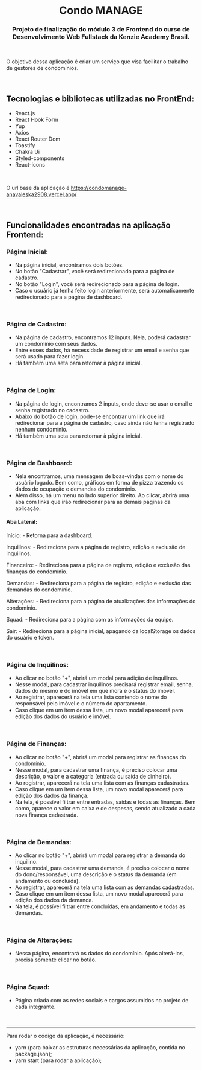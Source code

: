 <h1 align="center">
  Condo MANAGE
</h1>
<h3 align="center">Projeto de finalização do módulo 3 de Frontend do curso de Desenvolvimento Web Fullstack da Kenzie Academy Brasil.</h3>
<br/>
<p>
O objetivo dessa aplicação é criar um serviço que visa facilitar o trabalho de gestores de condomínios.
</p>  

<br/>

## **Tecnologias e bibliotecas utilizadas no FrontEnd:**
- React.js
- React Hook Form
- Yup
- Axios
- React Router Dom
- Toastify
- Chakra Ui
- Styled-components
- React-icons
  
<br/>


O url base da aplicação é https://condomanage-anavaleska2908.vercel.app/

<br/>

## **Funcionalidades encontradas na aplicação Frontend:**

### Página Inicial:
- Na página inicial, encontramos dois botões.
- No botão "Cadastrar", você será redirecionado para a página de cadastro.
- No botão "Login", você será redirecionado para a página de login.
- Caso o usuário já tenha feito login anteriormente, será automaticamente redirecionado para a página de dashboard.


<br/>

### Página de Cadastro:
- Na página de cadastro, encontramos 12 inputs. Nela, poderá cadastrar um condomínio com seus dados. 
- Entre esses dados, há necessidade de registrar um email e senha que será usado para fazer login.
- Há também uma seta para retornar à página inicial.

<br/>

### Página de Login:
- Na página de login, encontramos 2 inputs, onde deve-se usar o email e senha registrado no cadastro.
- Abaixo do botão de login, pode-se encontrar um link que irá redirecionar para a página de cadastro, caso ainda não tenha registrado nenhum condomínio.
- Há também uma seta para retornar à página inicial.

<br/>

### Página de Dashboard:
- Nela encontramos, uma mensagem de boas-vindas com o nome do usuário logado. Bem como, gráficos em forma de pizza trazendo os dados de ocupação e demandas do condomínio.
- Além disso, há um menu no lado superior direito. Ao clicar, abrirá uma aba com links que irão redirecionar para as demais páginas da aplicação.

#### Aba Lateral:
  Início:
    - Retorna para a dashboard.
  
  Inquilinos:
    - Redireciona para a página de registro, edição e exclusão de inquilinos.
  
  Financeiro:
    - Redireciona para a página de registro, edição e exclusão das finanças do condomínio.
  
  Demandas:
    - Redireciona para a página de registro, edição e exclusão das demandas do condomínio.
  
  Alterações:
    - Redireciona para a página de atualizações das informações do condomínio.
  
  Squad:
    - Redireciona para a página com as informações da equipe.
  
  Sair:
    - Redireciona para a página inicial, apagando da localStorage os dados do usuário e token.
  
<br/>

### Página de Inquilinos:
- Ao clicar no botão "+", abrirá um modal para adição de inquilinos.
- Nesse modal, para cadastrar inquilinos precisará registrar email, senha, dados do mesmo e do imóvel em que mora e o status do imóvel.
- Ao registrar, aparecerá na tela uma lista contendo o nome do responsável pelo imóvel e o número do apartamento. 
- Caso clique em um item dessa lista, um novo modal aparecerá para edição dos dados do usuário e imóvel.

<br/>

### Página de Finanças:
- Ao clicar no botão "+", abrirá um modal para registrar as finanças do condomínio.
- Nesse modal, para cadastrar uma finança, é preciso colocar uma descrição, o valor e a categoria (entrada ou saída de dinheiro).
- Ao registrar, aparecerá na tela uma lista com as finanças cadastradas. 
- Caso clique em um item dessa lista, um novo modal aparecerá para edição dos dados da finança.
- Na tela, é possível filtrar entre entradas, saídas e todas as finanças. Bem como, aparece o valor em caixa e de despesas, sendo atualizado a cada nova finança cadastrada.

<br/>

### Página de Demandas:
- Ao clicar no botão "+", abrirá um modal para registrar a demanda do inquilino.
- Nesse modal, para cadastrar uma demanda, é preciso colocar o nome do dono/responsável, uma descrição e o status da demanda (em andamento ou concluída).
- Ao registrar, aparecerá na tela uma lista com as demandas cadastradas. 
- Caso clique em um item dessa lista, um novo modal aparecerá para edição dos dados da demanda.
- Na tela, é possível filtrar entre concluídas, em andamento e todas as demandas. 

<br/>

### Página de Alterações:
- Nessa página, encontrará os dados do condomínio. Após alterá-los, precisa somente clicar no botão. 

<br/>

### Página Squad:
- Página criada com as redes sociais e cargos assumidos no projeto de cada integrante. 

<br/>

<hr/>

Para rodar o código da aplicação, é necessário:
- yarn (para baixar as estruturas necessárias da aplicação, contida no package.json);
- yarn start (para rodar a aplicação);

